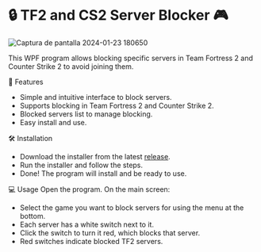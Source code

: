 # **🔒 TF2 and CS2 Server Blocker 🎮**

![Captura de pantalla 2024-01-23 180650](https://github.com/KFernandoL/ValveServerPicker/assets/61389832/202c3843-4a81-4875-a1a1-113af5248ab4)

This WPF program allows blocking specific servers in Team Fortress 2 and Counter Strike 2 to avoid joining them.

👾 Features
* Simple and intuitive interface to block servers.
* Supports blocking in Team Fortress 2 and Counter Strike 2.
* Blocked servers list to manage blocking.
* Easy install and use.

🛠️ Installation
* Download the installer from the latest [release](https://pages.github.com/).
* Run the installer and follow the steps.
* Done! The program will install and be ready to use.

💻 Usage
Open the program. On the main screen:

* Select the game you want to block servers for using the menu at the bottom.
* Each server has a white switch next to it.
* Click the switch to turn it red, which blocks that server.
* Red switches indicate blocked TF2 servers.
